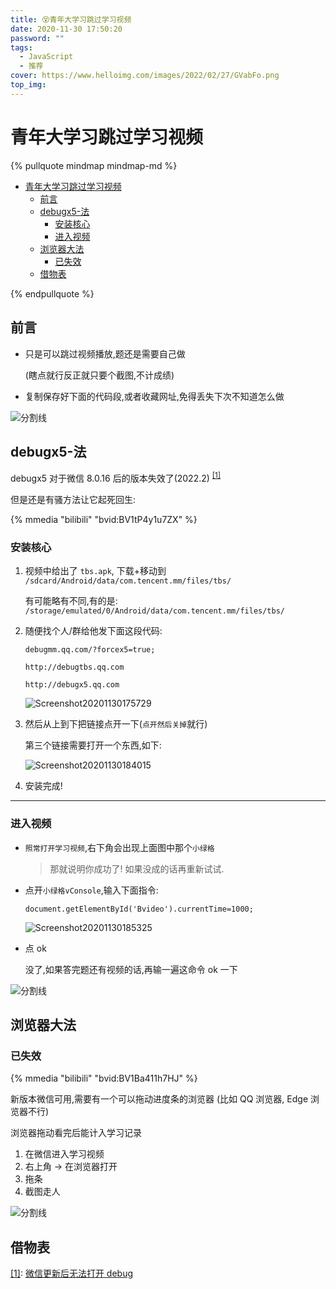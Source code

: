 ```yaml
---
title: 😵青年大学习跳过学习视频
date: 2020-11-30 17:50:20
password: ""
tags:
  - JavaScript
  - 推荐
cover: https://www.helloimg.com/images/2022/02/27/GVabFo.png
top_img:
---
```


# 青年大学习跳过学习视频

<!--
 * @Author: Weidows
 * @Date: 2020-11-30 17:50:20
 * @LastEditors: Weidows
 * @LastEditTime: 2022-04-20 23:43:05
 * @FilePath: \Blog-private\source\_posts\others\TeenagersLearning.md
 * @Description:青年大学习
-->

{% pullquote mindmap mindmap-md %}

- [青年大学习跳过学习视频](#青年大学习跳过学习视频)
  - [前言](#前言)
  - [debugx5-法](#debugx5-法)
    - [安装核心](#安装核心)
    - [进入视频](#进入视频)
  - [浏览器大法](#浏览器大法)
    - [已失效](#已失效)
  - [借物表](#借物表)

{% endpullquote %}

## 前言

- 只是可以跳过视频播放,题还是需要自己做

  (瞎点就行反正就只要个截图,不计成绩)

- 复制保存好下面的代码段,或者收藏网址,免得丢失下次不知道怎么做

<a>![分割线](https://fastly.jsdelivr.net/gh/Weidows/Images/img/divider.png)</a>

## debugx5-法

debugx5 对于微信 8.0.16 后的版本失效了(2022.2) <sup id='cite_ref-1'>[\[1\]](#cite_note-1)</sup>

但是还是有骚方法让它起死回生:

{% mmedia "bilibili" "bvid:BV1tP4y1u7ZX" %}

### 安装核心

1. 视频中给出了 `tbs.apk`, 下载+移动到 `/sdcard/Android/data/com.tencent.mm/files/tbs/`

    有可能略有不同,有的是: `/storage/emulated/0/Android/data/com.tencent.mm/files/tbs/`

2. 随便找个人/群给他发下面这段代码:

   ```
   debugmm.qq.com/?forcex5=true;

   http://debugtbs.qq.com

   http://debugx5.qq.com
   ```

   ![Screenshot20201130175729](https://www.helloimg.com/images/2022/02/27/GVJiZv.png)

3. 然后从上到下把链接点开一下(`点开然后关掉`就行)

   第三个链接需要打开一个东西,如下:

   ![Screenshot20201130184015](https://www.helloimg.com/images/2022/02/27/GVJxyo.png)

4. 安装完成!

---

### 进入视频

- `照常打开学习视频`,右下角会出现上面图中那个`小绿格`

  > 那就说明你成功了! 如果没成的话再重新试试.

- 点开`小绿格vConsole`,输入下面指令:

  ```
  document.getElementById('Bvideo').currentTime=1000;
  ```

  ![Screenshot20201130185325](https://www.helloimg.com/images/2022/02/27/GVJ5LA.png)

- 点 ok

  没了,如果答完题还有视频的话,再输一遍这命令 ok 一下

<a>![分割线](https://fastly.jsdelivr.net/gh/Weidows/Images/img/divider.png)</a>

## 浏览器大法

### 已失效

{% mmedia "bilibili" "bvid:BV1Ba411h7HJ" %}

新版本微信可用,需要有一个可以拖动进度条的浏览器 (比如 QQ 浏览器, Edge 浏览器不行)

浏览器拖动看完后能计入学习记录

1. 在微信进入学习视频
2. 右上角 -> 在浏览器打开
3. 拖条
4. 截图走人

<a>![分割线](https://fastly.jsdelivr.net/gh/Weidows/Images/img/divider.png)</a>

## 借物表

<a name='cite_note-1' href='#cite_ref-1'>[1]</a>: [微信更新后无法打开 debug](https://developers.weixin.qq.com/community/develop/doc/00064efd0a472086dc5d3e44e5ac00)
